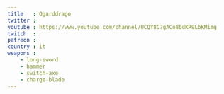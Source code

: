 ```yaml
---
title   : Ogarddrago
twitter :
youtube : https://www.youtube.com/channel/UCQY8C7gACo8bdKR9LbKMimg
twitch  :
patreon :
country : it
weapons :
    - long-sword
    - hammer
    - switch-axe
    - charge-blade
---
```

